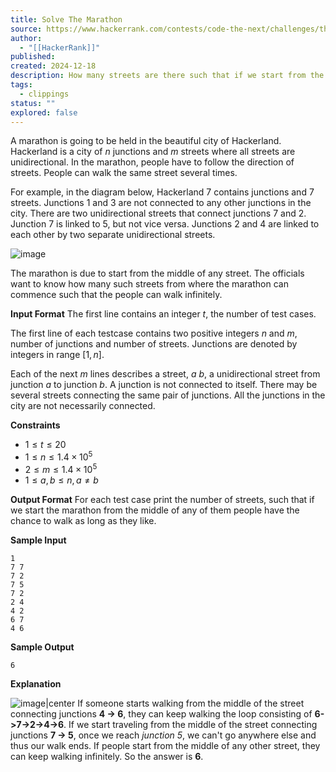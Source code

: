 ```yaml
---
title: Solve The Marathon
source: https://www.hackerrank.com/contests/code-the-next/challenges/the-marathon
author:
  - "[[HackerRank]]"
published:
created: 2024-12-18
description: How many streets are there such that if we start from the middle of any of them we will be able to walk as long as we like.
tags:
  - clippings
status: ""
explored: false
---
```


A marathon is going to be held in the beautiful city of  Hackerland. Hackerland is a city of $n$ junctions and $m$ streets where all streets are unidirectional. In the marathon, people have to follow the direction of streets. People can walk the same street several times.

For example, in the diagram below, Hackerland $7$ contains junctions and $7$ streets. Junctions $1$ and $3$ are not connected to any other junctions in the city. There are two unidirectional streets that connect junctions $7$ and $2$. Junction $7$ is linked to  $5$, but not vice versa. Junctions $2$ and $4$ are linked to each other by two separate unidirectional streets.  

![image](https://s3.amazonaws.com/hr-assets/0/1496144167-512565d999-marat.png)

The marathon is due to start from the middle of any street. The officials want to know how many such streets from where the marathon can commence such that the people can walk infinitely.  

**Input Format**
The first line contains an integer $t$, the number of test cases.

The first line of each testcase contains two positive integers $n$ and $m$, number of junctions and number of streets. Junctions are denoted by integers in range $[1, n]$.

Each of the next $m$ lines describes a street, $a$ $b$, a unidirectional street from junction $a$ to junction $b$. A junction is not connected to itself. There may be several streets connecting the same pair of junctions. All the junctions in the city are not necessarily connected.

**Constraints**
- $1 \leq t \leq 20$
- $1 \leq n \leq 1.4\times10^5$
- $2 \leq m \leq 1.4\times10^5$
- $1 \leq a,b \leq n,a \neq b$
  
**Output Format**
For each test case print the number of streets, such that if we start the marathon from the middle of any of them people have the chance to walk as long as they like.

**Sample Input**
```
1
7 7
7 2
7 5
7 2
2 4
4 2
6 7
4 6
```

**Sample Output**
```
6
```

**Explanation**

![image|center](https://s3.amazonaws.com/hr-assets/0/1496144183-16dd7967cd-marat.png) 
If someone starts walking from the middle of the street connecting junctions **4 -> 6**, they can keep walking the loop consisting of **6->7->2->4->6**. If we start traveling from the middle of the street connecting junctions **7 -> 5**, once we reach *junction 5*, we can't go anywhere else and thus our walk ends. If people start from the middle of any other street, they can keep walking infinitely. So the answer is **6**.